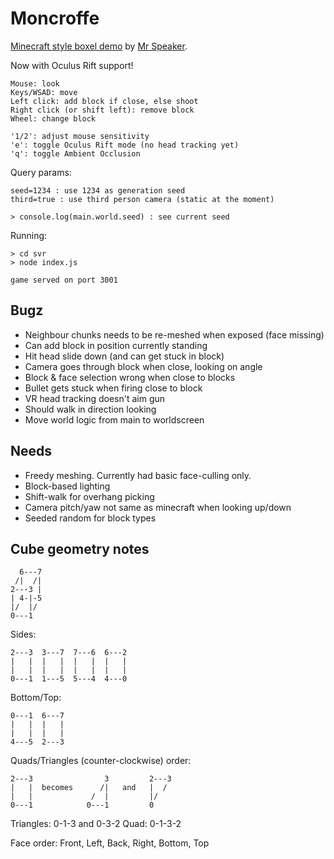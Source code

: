 # Moncroffe

[Minecraft style boxel demo](http://www.mrspeaker.net/dev/game/moncroffe) by [Mr Speaker](http://twitter.com/mrspeaker).

Now with Oculus Rift support!

	Mouse: look
	Keys/WSAD: move
	Left click: add block if close, else shoot
	Right click (or shift left): remove block
	Wheel: change block

	'1/2': adjust mouse sensitivity
	'e': toggle Oculus Rift mode (no head tracking yet)
	'q': toggle Ambient Occlusion

Query params:

	seed=1234 : use 1234 as generation seed
	third=true : use third person camera (static at the moment)

	> console.log(main.world.seed) : see current seed

Running:

	> cd svr
	> node index.js

	game served on port 3001

## Bugz

- Neighbour chunks needs to be re-meshed when exposed (face missing)
- Can add block in position currently standing
- Hit head slide down (and can get stuck in block)
- Camera goes through block when close, looking on angle
- Block & face selection wrong when close to blocks
- Bullet gets stuck when firing close to block
- VR head tracking doesn't aim gun
- Should walk in direction looking
- Move world logic from main to worldscreen

## Needs

- Freedy meshing. Currently had basic face-culling only.
- Block-based lighting
- Shift-walk for overhang picking
- Camera pitch/yaw not same as minecraft when looking up/down
- Seeded random for block types

## Cube geometry notes

	  6---7
	 /|  /|
	2---3 |
	| 4-|-5
	|/  |/
	0---1

Sides:

	2---3  3---7  7---6  6---2
	|   |  |   |  |   |  |   |
	|   |  |   |  |   |  |   |
	0---1  1---5  5---4  4---0

Bottom/Top:

	0---1  6---7
	|   |  |   |
	|   |  |   |
	4---5  2---3

Quads/Triangles (counter-clockwise) order:

	2---3                3         2---3
	|   |  becomes      /|   and   |  /
	|   |             /  |         |/
	0---1            0---1         0

Triangles: 0-1-3 and 0-3-2
Quad: 0-1-3-2

Face order: Front, Left, Back, Right, Bottom, Top
